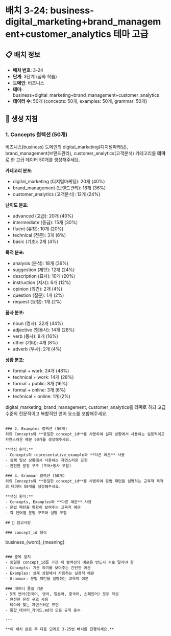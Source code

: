# 배치 3-24: business-digital_marketing+brand_management+customer_analytics 테마 고급

## 📋 배치 정보
- **배치 번호**: 3-24
- **단계**: 3단계 (심화 학습)
- **도메인**: 비즈니스
- **테마**: business+digital_marketing+brand_management+customer_analytics
- **데이터 수**: 50개 (concepts: 50개, examples: 50개, grammar: 50개)

## 🎯 생성 지침

### 1. Concepts 컬렉션 (50개)
비즈니스(business) 도메인의 digital_marketing(디지털마케팅), brand_management(브랜드관리), customer_analytics(고객분석) 카테고리를 **테마**로 한 고급 데이터 50개를 생성해주세요.

**카테고리 분포:**
- digital_marketing (디지털마케팅): 20개 (40%)
- brand_management (브랜드관리): 18개 (36%)
- customer_analytics (고객분석): 12개 (24%)

**난이도 분포:**
- advanced (고급): 20개 (40%)
- intermediate (중급): 15개 (30%)
- fluent (유창): 10개 (20%)
- technical (전문): 3개 (6%)
- basic (기초): 2개 (4%)

**목적 분포:**
- analysis (분석): 18개 (36%)
- suggestion (제안): 12개 (24%)
- description (묘사): 10개 (20%)
- instruction (지시): 6개 (12%)
- opinion (의견): 2개 (4%)
- question (질문): 1개 (2%)
- request (요청): 1개 (2%)

**품사 분포:**
- noun (명사): 22개 (44%)
- adjective (형용사): 14개 (28%)
- verb (동사): 8개 (16%)
- other (기타): 4개 (8%)
- adverb (부사): 2개 (4%)

**상황 분포:**
- formal + work: 24개 (48%)
- technical + work: 14개 (28%)
- formal + public: 8개 (16%)
- formal + online: 3개 (6%)
- technical + online: 1개 (2%)

digital_marketing, brand_management, customer_analytics를 **테마**로 하되 고급 수준의 전문적이고 복합적인 언어 요소를 포함해주세요.

```

### 2. Examples 컬렉션 (50개)
위의 Concepts와 **동일한 concept_id**를 사용하여 실제 상황에서 사용하는 실용적이고 자연스러운 예문 50개를 생성해주세요.

**핵심 원칙:**
- Concepts의 representative_example과 **다른 예문** 사용
- 실제 일상 상황에서 사용하는 자연스러운 표현
- 완전한 문장 구조 (주어+동사 포함)

### 3. Grammar 컬렉션 (50개)
위의 Concepts와 **동일한 concept_id**를 사용하여 문법 패턴을 설명하는 교육적 목적의 데이터 50개를 생성해주세요.

**핵심 원칙:**
- Concepts, Examples와 **다른 예문** 사용
- 문법 패턴을 명확히 보여주는 교육적 예문
- 각 언어별 문법 구조와 설명 포함

## 📝 참고사항

### concept_id 형식
```
business_{word}_{meaning}
```

### 중복 방지
- 동일한 concept_id를 가진 세 컬렉션의 예문은 반드시 서로 달라야 함
- Concepts: 기본 의미를 보여주는 간단한 예문
- Examples: 실제 상황에서 사용하는 실용적 예문  
- Grammar: 문법 패턴을 설명하는 교육적 예문

### 데이터 품질 기준
- 5개 언어(한국어, 영어, 일본어, 중국어, 스페인어) 모두 작성
- 완전한 문장 구조 사용
- 테마에 맞는 자연스러운 표현
- 통합_데이터_가이드.md의 모든 규칙 준수

---

**이 배치 완료 후 다음 단계로 3-25번 배치를 진행하세요.**
